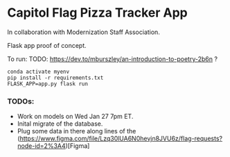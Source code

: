 # Capitol Flag Pizza Tracker App

In collaboration with Modernization Staff Association.

Flask app proof of concept.

To run:
TODO: https://dev.to/mburszley/an-introduction-to-poetry-2b6n ?
```
conda activate myenv
pip install -r requirements.txt
FLASK_APP=app.py flask run
```

### TODOs:
* Work on models on Wed Jan 27 7pm ET.
* Inital migrate of the database.
* Plug some data in there along lines of the (https://www.figma.com/file/Lzq30lUA6N0hevjn8JVU6z/flag-requests?node-id=2%3A4)[Figma]

